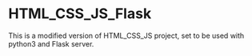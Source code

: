 # HTML_CSS_JS_Flask
This is a modified version of HTML_CSS_JS project, set to be used with python3 and Flask server.
